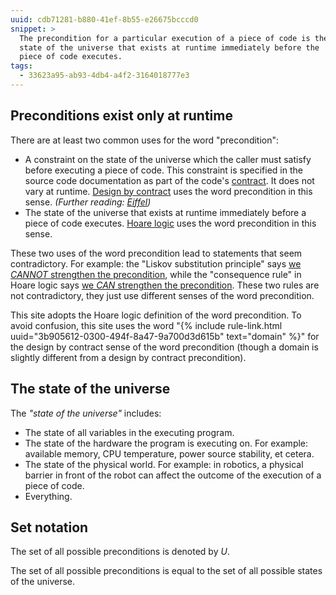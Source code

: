 ```yaml
---
uuid: cdb71281-b880-41ef-8b55-e26675bcccd0
snippet: >
  The precondition for a particular execution of a piece of code is the
  state of the universe that exists at runtime immediately before the
  piece of code executes.
tags:
  - 33623a95-ab93-4db4-a4f2-3164018777e3
---
```


## Preconditions exist only at runtime

There are at least two common uses for the word "precondition":

- A constraint on the state of the universe which the caller must
  satisfy before executing a piece of code. This constraint is specified
  in the source code documentation as part of the code's [contract][3].
  It does not vary at runtime. [Design by contract][1] uses the word
  precondition in this sense. *(Further reading: [Eiffel][2])*
- The state of the universe that exists at runtime immediately before a
  piece of code executes. [Hoare logic][4] uses the word precondition in
  this sense.

These two uses of the word precondition lead to statements that seem
contradictory. For example: the "Liskov substitution principle" says [we
*CANNOT* strengthen the precondition][5], while the "consequence rule"
in Hoare logic says [we *CAN* strengthen the precondition][6]. These two
rules are not contradictory, they just use different senses of the word
precondition.

This site adopts the Hoare logic definition of the word precondition. To
avoid confusion, this site uses the word "{% include rule-link.html
uuid="3b905612-0300-494f-8a47-9a700d3d615b" text="domain" %}" for the
design by contract sense of the word precondition (though a domain is
slightly different from a design by contract precondition).

## The state of the universe

The *"state of the universe"* includes:

- The state of all variables in the executing program.
- The state of the hardware the program is executing on. For example:
  available memory, CPU temperature, power source stability, et cetera.
- The state of the physical world. For example: in robotics, a physical
  barrier in front of the robot can affect the outcome of the execution
  of a piece of code.
- Everything.

## Set notation

The set of all possible preconditions is denoted by *U*.

The set of all possible preconditions is equal to the set of all
possible states of the universe.

[1]: https://en.wikipedia.org/wiki/Precondition#In_object-oriented_programming
[2]: https://www.eiffel.org/doc/glossary#Precondition
[3]: https://www.eiffel.org/doc/glossary#Contract
[4]: https://en.wikipedia.org/wiki/Hoare_logic
[5]: http://softwareengineering.stackexchange.com/q/187613
[6]: http://cs.stackexchange.com/q/65440
